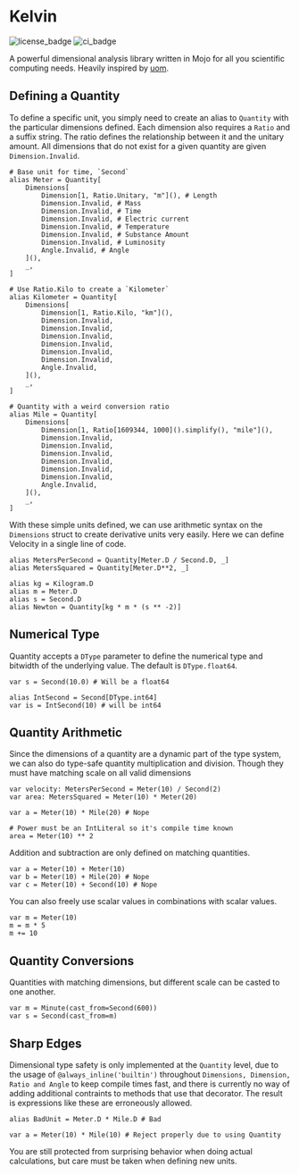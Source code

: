 # Kelvin

![license_badge](https://badgen.net/static/license/Apache2.0/blue)
![ci_badge](https://github.com/bgreni/EmberJson/actions/workflows/CI.yml/badge.svg)

A powerful dimensional analysis library written in Mojo for all you scientific computing needs.
Heavily inspired by [uom](https://docs.rs/uom/latest/uom/index.html).

## Defining a Quantity

To define a specific unit, you simply need to create an alias to `Quantity` with
the particular dimensions defined. Each dimension also requires a `Ratio` and a
suffix string. The ratio defines the relationship between it and the unitary amount.
All dimensions that do not exist for a given quantity are given `Dimension.Invalid`.

```mojo
# Base unit for time, `Second`
alias Meter = Quantity[
    Dimensions[
        Dimension[1, Ratio.Unitary, "m"](), # Length
        Dimension.Invalid, # Mass
        Dimension.Invalid, # Time
        Dimension.Invalid, # Electric current
        Dimension.Invalid, # Temperature
        Dimension.Invalid, # Substance Amount
        Dimension.Invalid, # Luminosity
        Angle.Invalid, # Angle
    ](),
    _,
]

# Use Ratio.Kilo to create a `Kilometer`
alias Kilometer = Quantity[
    Dimensions[
        Dimension[1, Ratio.Kilo, "km"](),
        Dimension.Invalid,
        Dimension.Invalid,
        Dimension.Invalid,
        Dimension.Invalid,
        Dimension.Invalid,
        Dimension.Invalid,
        Angle.Invalid,
    ](),
    _,
]

# Quantity with a weird conversion ratio
alias Mile = Quantity[
    Dimensions[
        Dimension[1, Ratio[1609344, 1000]().simplify(), "mile"](),
        Dimension.Invalid,
        Dimension.Invalid,
        Dimension.Invalid,
        Dimension.Invalid,
        Dimension.Invalid,
        Dimension.Invalid,
        Angle.Invalid,
    ](),
    _,
]
```

With these simple units defined, we can use arithmetic syntax on the `Dimensions`
struct to create derivative units very easily. Here we can define Velocity in
a single line of code.

```mojo
alias MetersPerSecond = Quantity[Meter.D / Second.D, _]
alias MetersSquared = Quantity[Meter.D**2, _]

alias kg = Kilogram.D
alias m = Meter.D
alias s = Second.D
alias Newton = Quantity[kg * m * (s ** -2)]
```

## Numerical Type

Quantity accepts a `DType` parameter to define the numerical type and bitwidth
of the underlying value. The default is `DType.float64`.

```mojo
var s = Second(10.0) # Will be a float64

alias IntSecond = Second[DType.int64]
var is = IntSecond(10) # will be int64
```

## Quantity Arithmetic

Since the dimensions of a quantity are a dynamic part of the type system,
we can also do type-safe quantity multiplication and division. Though they
must have matching scale on all valid dimensions

```mojo
var velocity: MetersPerSecond = Meter(10) / Second(2)
var area: MetersSquared = Meter(10) * Meter(20)

var a = Meter(10) * Mile(20) # Nope

# Power must be an IntLiteral so it's compile time known
area = Meter(10) ** 2
```

Addition and subtraction are only defined on matching quantities.

```mojo
var a = Meter(10) + Meter(10)
var b = Meter(10) + Mile(20) # Nope
var c = Meter(10) + Second(10) # Nope
```

You can also freely use scalar values in combinations with scalar values.

```mojo
var m = Meter(10)
m = m * 5
m += 10
```

## Quantity Conversions

Quantities with matching dimensions, but different scale can be casted to one
another.

```mojo
var m = Minute(cast_from=Second(600))
var s = Second(cast_from=m)
```

## Sharp Edges

Dimensional type safety is only implemented at the `Quantity` level, due to
the usage of `@always_inline('builtin')` throughout `Dimensions, Dimension, Ratio and Angle`
to keep compile times fast, and there is currently no way of adding additional contraints
to methods that use that decorator. The result is expressions like these are erroneously allowed.

```mojo
alias BadUnit = Meter.D * Mile.D # Bad

var a = Meter(10) * Mile(10) # Reject properly due to using Quantity
```

You are still protected from surprising behavior when doing actual calculations, but
care must be taken when defining new units.
